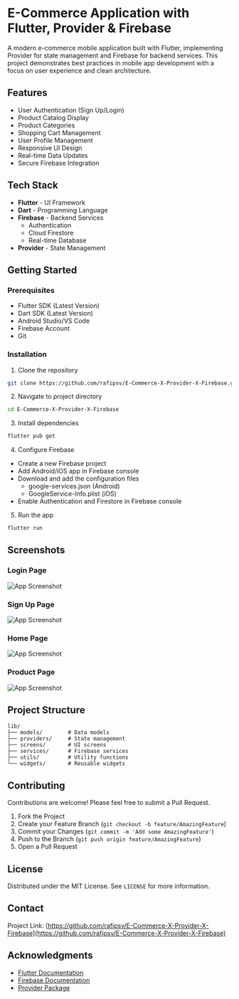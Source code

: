 
# E-Commerce Application with Flutter, Provider & Firebase

A modern e-commerce mobile application built with Flutter, implementing Provider for state management and Firebase for backend services. This project demonstrates best practices in mobile app development with a focus on user experience and clean architecture.

## Features

- User Authentication (Sign Up/Login)
- Product Catalog Display
- Product Categories
- Shopping Cart Management
- User Profile Management
- Responsive UI Design
- Real-time Data Updates
- Secure Firebase Integration

## Tech Stack

- **Flutter** - UI Framework
- **Dart** - Programming Language
- **Firebase** - Backend Services
  - Authentication
  - Cloud Firestore
  - Real-time Database
- **Provider** - State Management

## Getting Started

### Prerequisites

- Flutter SDK (Latest Version)
- Dart SDK (Latest Version)
- Android Studio/VS Code
- Firebase Account
- Git

### Installation

1. Clone the repository
```bash
git clone https://github.com/rafipsv/E-Commerce-X-Provider-X-Firebase.git
```

2. Navigate to project directory
```bash
cd E-Commerce-X-Provider-X-Firebase
```

3. Install dependencies
```bash
flutter pub get
```

4. Configure Firebase
- Create a new Firebase project
- Add Android/iOS app in Firebase console
- Download and add the configuration files
  - google-services.json (Android)
  - GoogleService-Info.plist (iOS)
- Enable Authentication and Firestore in Firebase console

5. Run the app
```bash
flutter run
```

## Screenshots

### Login Page
![App Screenshot](https://github.com/rafipsv/E-Commerce-X-Provider-X-Firebase/blob/master/assets/Screenshots/Login%20Page.png?raw=true)

### Sign Up Page
![App Screenshot](https://github.com/rafipsv/E-Commerce-X-Provider-X-Firebase/blob/master/assets/Screenshots/Sign%20Up%20Page.png?raw=true)

### Home Page
![App Screenshot](https://github.com/rafipsv/E-Commerce-X-Provider-X-Firebase/blob/master/assets/Screenshots/Home%20Page.png?raw=true)

### Product Page
![App Screenshot](https://github.com/rafipsv/E-Commerce-X-Provider-X-Firebase/blob/master/assets/Screenshots/Product%20Page.png?raw=true)

## Project Structure

```
lib/
├── models/        # Data models
├── providers/     # State management
├── screens/       # UI screens
├── services/      # Firebase services
├── utils/         # Utility functions
└── widgets/       # Reusable widgets
```

## Contributing

Contributions are welcome! Please feel free to submit a Pull Request.

1. Fork the Project
2. Create your Feature Branch (`git checkout -b feature/AmazingFeature`)
3. Commit your Changes (`git commit -m 'Add some AmazingFeature'`)
4. Push to the Branch (`git push origin feature/AmazingFeature`)
5. Open a Pull Request

## License

Distributed under the MIT License. See `LICENSE` for more information.

## Contact

Project Link: [https://github.com/rafipsv/E-Commerce-X-Provider-X-Firebase](https://github.com/rafipsv/E-Commerce-X-Provider-X-Firebase)

## Acknowledgments

- [Flutter Documentation](https://flutter.dev/docs)
- [Firebase Documentation](https://firebase.google.com/docs)
- [Provider Package](https://pub.dev/packages/provider)





